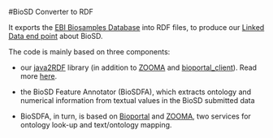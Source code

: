 #BioSD Converter to RDF

It exports the [EBI Biosamples Database](http://www.ebi.ac.uk/biosamples/) into RDF files, to produce our [Linked Data end point](http://www.ebi.ac.uk/rdf/documentation/biosamples) about BioSD.

The code is mainly based on three components: 

* our [java2RDF](https://github.com/EBIBioSamples/java2rdf/) library (in addition to [ZOOMA](http://www.ebi.ac.uk/fgpt/zooma/docs/) and [bioportal_client](https://github.com/biosemantics/bioportal-client)). Read more [here](http://www.marcobrandizi.info/mysite/node/153).

* the BioSD Feature Annotator (BioSDFA), which extracts ontology and numerical information from textual values in the BioSD submitted
data

* BioSDFA, in turn, is based on [Bioportal](https://github.com/EBIBioSamples/bioportal-client) and [ZOOMA](https://github.com/EBIBioSamples/zooma), two services for ontology look-up and text/ontology mapping.

